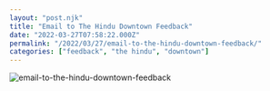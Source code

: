 ```yaml
---
layout: "post.njk"
title: "Email to The Hindu Downtown Feedback"
date: "2022-03-27T07:58:22.000Z"
permalink: "/2022/03/27/email-to-the-hindu-downtown-feedback/"
categories: ["feedback", "the hindu", "downtown"]
---
```


![email-to-the-hindu-downtown-feedback](/assets/images/image22.jpg)

<!-- wp:image {"id":234,"sizeSlug":"large"} -->
<figure class="wp-block-image size-large"></figure>
<!-- /wp:image -->
